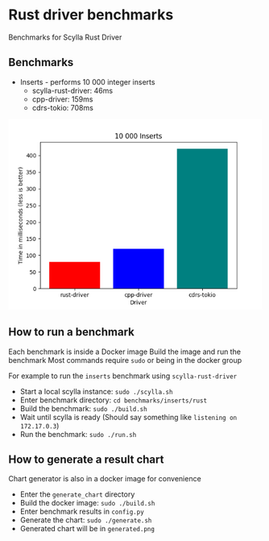 # Rust driver benchmarks
Benchmarks for Scylla Rust Driver

## Benchmarks
* Inserts - performs 10 000 integer inserts
    * scylla-rust-driver: 46ms
    * cpp-driver: 159ms
    * cdrs-tokio: 708ms

![](images/inserts.png)



## How to run a benchmark
Each benchmark is inside a Docker image
Build the image and run the benchmark
Most commands require `sudo` or being in the docker group

For example to run the `inserts` benchmark using `scylla-rust-driver`
* Start a local scylla instance: `sudo ./scylla.sh`
* Enter benchmark directory: `cd benchmarks/inserts/rust`
* Build the benchmark: `sudo ./build.sh`
* Wait until scylla is ready (Should say something like `listening on 172.17.0.3`)
* Run the benchmark: `sudo ./run.sh`

## How to generate a result chart
Chart generator is also in a docker image for convenience

* Enter the `generate_chart` directory
* Build the docker image: `sudo ./build.sh`
* Enter benchmark results in `config.py`
* Generate the chart: `sudo ./generate.sh`
* Generated chart will be in `generated.png`